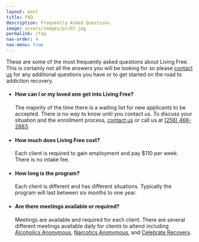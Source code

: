 ```yaml
---
layout: post
title: FAQ
description: Frequently Asked Questions
image: assets/images/pic07.jpg
permalink: /faq
nav-order: 4
nav-menu: true
---
```


These are some of the most frequently asked questions about Living Free. This is certainly not all the answers you will be looking for so please [contact us](/contact) for any additional questions you have or to get started on the road to addiction recovery.

<ul class="alt">
  <li>
    <h4>How can I or my loved one get into Living Free?</h4>
    <p>The majority of the time there is a waiting list for new applicants to be accepted. There is no way to know until you contact us. To discuss your situation and the enrollment process, <a href="/contact">contact us</a> or call us at <a href="tel:2564662883">(256) 466-2883</a>.</p>
  </li>

  <li>
    <h4>How much does Living Free cost?</h4>
    <p>Each client is required to gain employment and pay $110 per week. There is no intake fee.</p>
  </li>

  <li>
    <h4>How long is the program?</h4>
    <p>Each client is different and has different situations. Typically the program will last between six months to one year.</p>
  </li>

  <li>
    <h4>Are there meetings available or required?</h4>
    <p>Meetings are available and required for each client. There are several different meetings available daily for clients to attend including <a href="https://www.aa.org/">Alcoholics Anonymous</a>, <a href="https://www.na.org/">Narcotics Anonymous</a>, and <a href="https://www.celebraterecovery.com/index.php">Celebrate Recovery</a>.</p>
  </li>
<ul>


